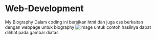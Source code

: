 # Web-Development
My Biography
Dalam coding ini bersikan html dan juga css berkaitan dengan webpage untuk biography
![image](https://user-images.githubusercontent.com/103481626/192525218-a0bc2b68-46b6-4037-901f-f5b6219bfb70.png)
untuk contoh hasilnya dapat dilihat pada gambar diatas

